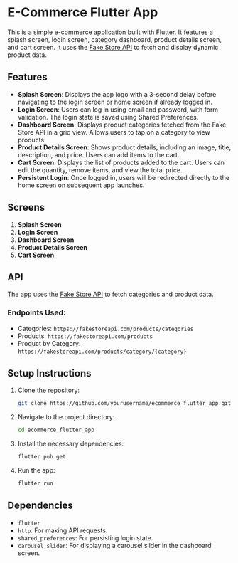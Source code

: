 # E-Commerce Flutter App

This is a simple e-commerce application built with Flutter. It features a splash screen, login screen, category dashboard, product details screen, and cart screen. It uses the [Fake Store API](https://fakestoreapi.com/) to fetch and display dynamic product data.

## Features

- **Splash Screen**: Displays the app logo with a 3-second delay before navigating to the login screen or home screen if already logged in.
- **Login Screen**: Users can log in using email and password, with form validation. The login state is saved using Shared Preferences.
- **Dashboard Screen**: Displays product categories fetched from the Fake Store API in a grid view. Allows users to tap on a category to view products.
- **Product Details Screen**: Shows product details, including an image, title, description, and price. Users can add items to the cart.
- **Cart Screen**: Displays the list of products added to the cart. Users can edit the quantity, remove items, and view the total price.
- **Persistent Login**: Once logged in, users will be redirected directly to the home screen on subsequent app launches.

## Screens

1. **Splash Screen**
2. **Login Screen**
3. **Dashboard Screen**
4. **Product Details Screen**
5. **Cart Screen**

## API

The app uses the [Fake Store API](https://fakestoreapi.com/) to fetch categories and product data.

### Endpoints Used:

- Categories: `https://fakestoreapi.com/products/categories`
- Products: `https://fakestoreapi.com/products`
- Product by Category: `https://fakestoreapi.com/products/category/{category}`

## Setup Instructions

1. Clone the repository:

    ```bash
    git clone https://github.com/yourusername/ecommerce_flutter_app.git
    ```

2. Navigate to the project directory:

    ```bash
    cd ecommerce_flutter_app
    ```

3. Install the necessary dependencies:

    ```bash
    flutter pub get
    ```

4. Run the app:

    ```bash
    flutter run
    ```

## Dependencies

- `flutter`
- `http`: For making API requests.
- `shared_preferences`: For persisting login state.
- `carousel_slider`: For displaying a carousel slider in the dashboard screen.



